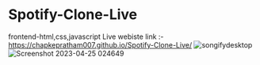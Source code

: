 # Spotify-Clone-Live
frontend-html,css,javascript
Live webiste link :-https://chapkepratham007.github.io/Spotify-Clone-Live/
![songifydesktop](https://user-images.githubusercontent.com/76418585/234119227-7e702299-ee51-4e34-bf07-d15ce3c85658.png)
![Screenshot 2023-04-25 024649](https://user-images.githubusercontent.com/76418585/234119037-10cd0fae-f2c2-48e6-9eba-a20ef5315a18.png)
